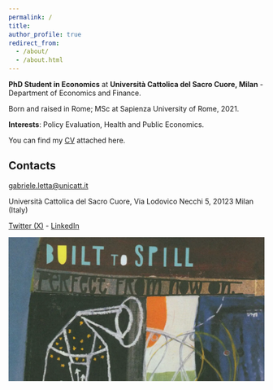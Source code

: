 ```yaml
---
permalink: /
title:
author_profile: true
redirect_from: 
  - /about/
  - /about.html
---
```

**PhD Student in Economics** at **Università Cattolica del Sacro Cuore, Milan** - Department of Economics and Finance. 

Born and raised in Rome; MSc at Sapienza University of Rome, 2021.

**Interests**: Policy Evaluation, Health and Public Economics.

You can find my [CV](https://raw.githubusercontent.com/gabrieleletta97/gabriele_letta.github.io/master/files/CV_Letta.pdf) attached here.

Contacts
------
[gabriele.letta@unicatt.it](mailto:gabriele.letta@unicatt.it)

Università Cattolica del Sacro Cuore, Via Lodovico Necchi 5, 20123 Milan (Italy)

[Twitter (X)](https://x.com/gabriele_letta) - [LinkedIn](https://www.linkedin.com/in/gabriele-letta-b0796a1b6/)



  <div class="image-container">
    <img src="https://raw.githubusercontent.com/gabrieleletta97/gabriele_letta.github.io/refs/heads/master/images/built-to-spill-etsy.jpg" alt="Description of the image" style="max-width: 100%; height: auto;">
  </div>
</div>
